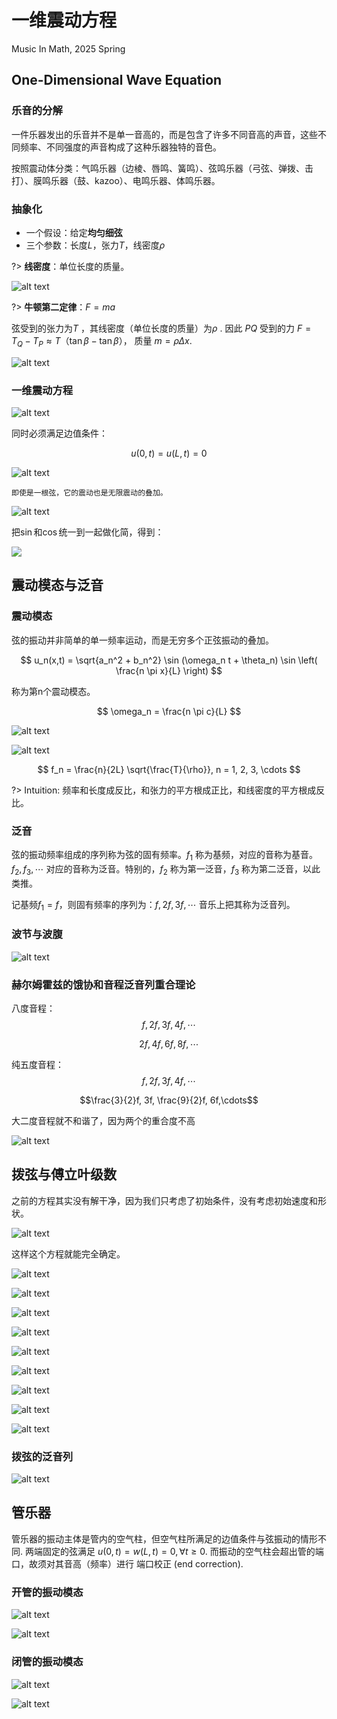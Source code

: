 # 一维震动方程
Music In Math, 2025 Spring

## One-Dimensional Wave Equation

### 乐音的分解
一件乐器发出的乐音并不是单一音高的，而是包含了许多不同音高的声音，这些不同频率、不同强度的声音构成了这种乐器独特的音色。

按照震动体分类：气鸣乐器（边棱、唇鸣、簧鸣）、弦鸣乐器（弓弦、弹拨、击打）、膜鸣乐器（鼓、kazoo）、电鸣乐器、体鸣乐器。

### 抽象化
* 一个假设：给定**均匀细弦**
* 三个参数：长度$L$，张力$T$，线密度$\rho$

?> **线密度**：单位长度的质量。

![alt text](image.png)

?> **牛顿第二定律**：$F=ma$

弦受到的张力为$T$ ，其线密度（单位长度的质量）为$\rho$ . 因此 $PQ$ 受到的力 $F=T_Q -T_P \approx T（\tan \beta-\tan \beta）$， 质量 $m= \rho \Delta x$.

![alt text](image-1.png)

### 一维震动方程
![alt text](image-2.png)

同时必须满足边值条件：

$$
u(0, t) = u(L, t) = 0
$$

![alt text](image-3.png)

`即使是一根弦，它的震动也是无限震动的叠加。`

![alt text](image-4.png)

把$\sin$和$\cos$统一到一起做化简，得到：

![](image-5.png)

## 震动模态与泛音
### 震动模态
弦的振动并非简单的单一频率运动，而是无穷多个正弦振动的叠加。

$$
u_n(x,t) = \sqrt{a_n^2 + b_n^2}  \sin (\omega_n t + \theta_n) \sin \left( \frac{n \pi x}{L} \right) 
$$

称为第n个震动模态。

$$
\omega_n = \frac{n \pi c}{L}
$$

![alt text](image-6.png)

![alt text](image-7.png)

$$
f_n = \frac{n}{2L} \sqrt{\frac{T}{\rho}}, n = 1, 2, 3, \cdots
$$

?> Intuition: 频率和长度成反比，和张力的平方根成正比，和线密度的平方根成反比。

### 泛音
弦的振动频率组成的序列称为弦的固有频率。$f_1$ 称为基频，对应的音称为基音。$f_2, f_3, \cdots$ 对应的音称为泛音。特别的，$f_2$ 称为第一泛音，$f_3$ 称为第二泛音，以此类推。

记基频$f_1=f$，则固有频率的序列为：$f, 2f, 3f, \cdots$ 音乐上把其称为泛音列。

### 波节与波腹
![alt text](image-8.png)

### 赫尔姆霍兹的饿协和音程泛音列重合理论
八度音程：
$$f, 2f, 3f, 4f,\cdots$$

$$2f, 4f, 6f, 8f,\cdots$$

纯五度音程：
$$f, 2f, 3f, 4f,\cdots$$

$$\frac{3}{2}f, 3f, \frac{9}{2}f, 6f,\cdots$$

大二度音程就不和谐了，因为两个的重合度不高

![alt text](image-9.png)

## 拨弦与傅立叶级数
之前的方程其实没有解干净，因为我们只考虑了初始条件，没有考虑初始速度和形状。

![alt text](image-10.png)

这样这个方程就能完全确定。

![alt text](image-12.png)

![alt text](image-13.png)

![alt text](image-11.png)

![alt text](image-14.png)

![alt text](image-15.png)

![alt text](image-16.png)

![alt text](image-17.png)

![alt text](image-18.png)

![alt text](image-19.png)

### 拨弦的泛音列
![alt text](image-20.png)

## 管乐器
管乐器的振动主体是管内的空气柱，但空气柱所满足的边值条件与弦振动的情形不同.
两端固定的弦满足 $u(0, t)=w(L,t)=0,\forall t \geq 0$. 而振动的空气柱会超出管的端口，故须对其音高（频率）进行 端口校正 (end correction).

### 开管的振动模态
![alt text](image-21.png)

![alt text](image-22.png)

### 闭管的振动模态
![alt text](image-23.png)

![alt text](image-24.png)
